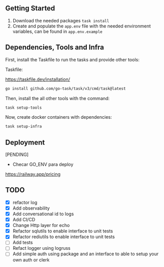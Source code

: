## Getting Started

1. Download the needed packages `task install`
2. Create and populate the `app.env` file with the needed environment variables, can be found in `app.env.example`

## Dependencies, Tools and Infra

First, install the Taskfile to run the tasks and provide other tools: 

Taskfile:

https://taskfile.dev/installation/

```bash
go install github.com/go-task/task/v3/cmd/task@latest
```

Then, install the all other tools with the command:

```bash
task setup-tools
```

Now, create docker containers with dependencies:

```bash
task setup-infra
```

## Deployment

[PENDING]
- Checar GO_ENV para deploy

https://railway.app/pricing

## TODO 
- [x] refactor log
- [x] Add observability
- [x] Add conversational id to logs
- [x] Add CI/CD
- [x] Change Http layer for echo
- [x] Refactor sqlutils to enable interface to unit tests
- [x] Refactor rediutils to enable interface to unit tests
- [ ] Add tests
- [ ] Refact logger using logruss
- [ ] Add simple auth using package and an interface to able to setup your own auth or clerk
